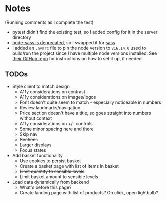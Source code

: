 # Notes

(Running comments as I complete the test)

- pytest didn't find the existing test, so I added config for it in the server directory
- [node-sass is deprecated](https://www.npmjs.com/package/node-sass), so I swapped it for [sass](https://www.npmjs.com/package/sass)
- I added an `.nvmrc` file to pin the node version to `v16.14.0` used to build/run the project since I have multiple node versions installed. See [their GitHub repo](https://github.com/nvm-sh/nvm) for instructions on how to set it up, if needed 


## TODOs

- Style client to match design
  - A11y considerations on contrast
  - A11y considerations on images/logos
  - Font doesn't quite seem to match - especially noticeable in numbers
  - Review landmarks/navigation
  - Price section doesn't have a title, so goes straight into numbers without context
  - A11y considerations on +/- controls
  - Some minor spacing here and there
  - Skip nav
  - ~~Sections~~
  - Larger displays
  - Focus states
- Add basket functionality
  - Use cookies to persist basket
  - Create a basket page with list of items in basket
  - ~~Limit quantity to sensible levels~~
  - Limit basket amount to sensible levels
- Load data dynamically from backend
  - What's before this page?
  - Create landing page with list of products? On click, open lightbulb?
